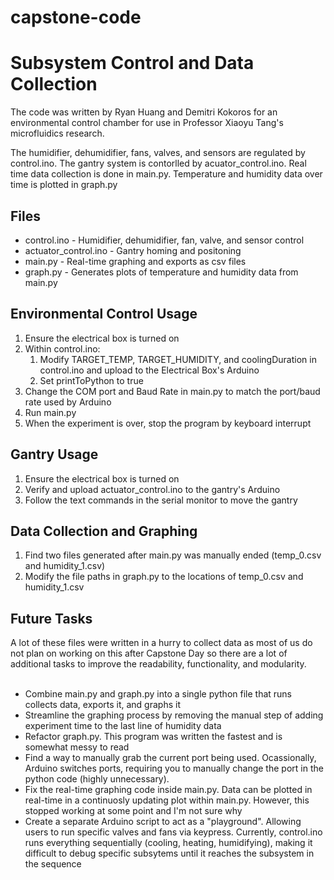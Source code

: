 # capstone-code
<h1> Subsystem Control and Data Collection </h1>

The code was written by Ryan Huang and Demitri Kokoros for an environmental control chamber for use in Professor Xiaoyu Tang's microfluidics research. 

The humidifier, dehumidifier, fans, valves, and sensors are regulated by control.ino. The gantry system is contorlled by acuator_control.ino. Real time data collection is done in main.py. Temperature and humidity data over time is plotted in graph.py

<h2>Files</h2>
<ul>
  <li>control.ino - Humidifier, dehumidifier, fan, valve, and sensor control</li>
  <li>actuator_control.ino - Gantry homing and positoning</li>
  <li>main.py - Real-time graphing and exports as csv files</li>
  <li>graph.py - Generates plots of temperature and humidity data from main.py</li>
</ul> 

<h2>Environmental Control Usage</h2>
<ol>
  <li>Ensure the electrical box is turned on</li>
  <li>Within control.ino:
    <ol>
      <li>Modify TARGET_TEMP, TARGET_HUMIDITY, and coolingDuration in control.ino and upload to the Electrical Box's Arduino</li>
      <li>Set printToPython to true</li>
    </ol>
  </li>
  <li>Change the COM port and Baud Rate in main.py to match the port/baud rate used by Arduino</li>
  <li>Run main.py</li>
  <li>When the experiment is over, stop the program by keyboard interrupt</li>
</ol>

<h2>Gantry Usage</h2>
<ol>
  <li>Ensure the electrical box is turned on</li>
  <li>Verify and upload actuator_control.ino to the gantry's Arduino</li>
  <li>Follow the text commands in the serial monitor to move the gantry</li>
</ol>

<h2>Data Collection and Graphing</h2>
<ol>
  <li>Find two files generated after main.py was manually ended (temp_0.csv and humidity_1.csv)</li>
  <li>Modify the file paths in graph.py to the locations of temp_0.csv and humidity_1.csv</li>
</ol>

<h2>Future Tasks</h2>
A lot of these files were written in a hurry to collect data as most of us do not plan on working on this after Capstone Day so there are a lot of additional tasks to improve the readability, functionality, and modularity.
<br></br>
<ul>
  <li>Combine main.py and graph.py into a single python file that runs collects data, exports it, and graphs it​</li>

  <li>Streamline the graphing process by removing the manual step of adding experiment time to the last line of humidity data​</li>

  <li>Refactor graph.py. This program was written the fastest and is somewhat messy to read​</li>

  <li>Find a way to manually grab the current port being used. Ocassionally, Arduino switches ports, requiring you to manually change the port in the python code (highly unnecessary).</li>

  <li>Fix the real-time graphing code inside main.py. Data can be plotted in real-time in a continuosly updating plot within main.py. However, this stopped working at some point and I'm not sure why​</li>

  <li>Create a separate Arduino script to act as a "playground". Allowing users to run specific valves and fans via keypress. Currently, control.ino runs everything sequentially (cooling, heating, humidifying), making it difficult to debug specific subsytems until it reaches the subsystem in the sequence  ​</li>
</ul>



